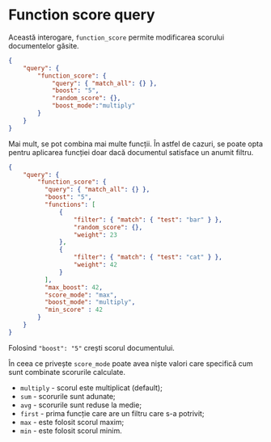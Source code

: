 # Function score query

Această interogare, `function_score` permite modificarea scorului documentelor găsite.

```json
{
    "query": {
        "function_score": {
            "query": { "match_all": {} },
            "boost": "5",
            "random_score": {},
            "boost_mode":"multiply"
        }
    }
}
```

Mai mult, se pot combina mai multe funcții. În astfel de cazuri, se poate opta pentru aplicarea funcției doar dacă documentul satisface un anumit filtru.

```json
{
    "query": {
        "function_score": {
          "query": { "match_all": {} },
          "boost": "5",
          "functions": [
              {
                  "filter": { "match": { "test": "bar" } },
                  "random_score": {},
                  "weight": 23
              },
              {
                  "filter": { "match": { "test": "cat" } },
                  "weight": 42
              }
          ],
          "max_boost": 42,
          "score_mode": "max",
          "boost_mode": "multiply",
          "min_score" : 42
        }
    }
}
```

Folosind `"boost": "5"` crești scorul documentului.

În ceea ce privește `score_mode` poate avea niște valori care specifică cum sunt combinate scorurile calculate.

- `multiply` - scorul este multiplicat (default);
- `sum` - scorurile sunt adunate;
- `avg` - scorurile sunt reduse la medie;
- `first` - prima funcție care are un filtru care s-a potrivit;
- `max` - este folosit scorul maxim;
- `min` - este folosit scorul minim.
